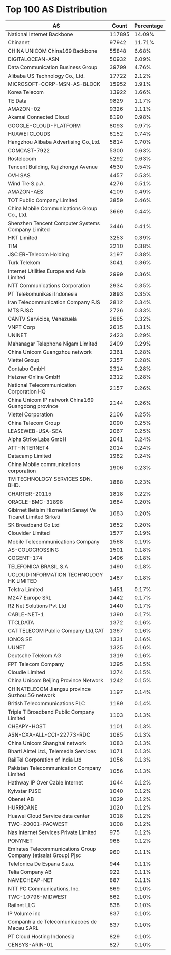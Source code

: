 # Top 100 AS Distribution
| AS | Count | Percentage |
|----|----|----|
| National Internet Backbone | 117895 | 14.09% |
| Chinanet | 97942 | 11.71% |
| CHINA UNICOM China169 Backbone | 55848 | 6.68% |
| DIGITALOCEAN-ASN | 50932 | 6.09% |
| Data Communication Business Group | 39799 | 4.76% |
| Alibaba US Technology Co., Ltd. | 17722 | 2.12% |
| MICROSOFT-CORP-MSN-AS-BLOCK | 15952 | 1.91% |
| Korea Telecom | 13922 | 1.66% |
| TE Data | 9829 | 1.17% |
| AMAZON-02 | 9326 | 1.11% |
| Akamai Connected Cloud | 8190 | 0.98% |
| GOOGLE-CLOUD-PLATFORM | 8093 | 0.97% |
| HUAWEI CLOUDS | 6152 | 0.74% |
| Hangzhou Alibaba Advertising Co.,Ltd. | 5814 | 0.70% |
| COMCAST-7922 | 5300 | 0.63% |
| Rostelecom | 5292 | 0.63% |
| Tencent Building, Kejizhongyi Avenue | 4530 | 0.54% |
| OVH SAS | 4457 | 0.53% |
| Wind Tre S.p.A. | 4276 | 0.51% |
| AMAZON-AES | 4109 | 0.49% |
| TOT Public Company Limited | 3859 | 0.46% |
| China Mobile Communications Group Co., Ltd. | 3669 | 0.44% |
| Shenzhen Tencent Computer Systems Company Limited | 3446 | 0.41% |
| HKT Limited | 3253 | 0.39% |
| TIM | 3210 | 0.38% |
| JSC ER-Telecom Holding | 3197 | 0.38% |
| Turk Telekom | 3041 | 0.36% |
| Internet Utilities Europe and Asia Limited | 2999 | 0.36% |
| NTT Communications Corporation | 2934 | 0.35% |
| PT Telekomunikasi Indonesia | 2893 | 0.35% |
| Iran Telecommunication Company PJS | 2812 | 0.34% |
| MTS PJSC | 2726 | 0.33% |
| CANTV Servicios, Venezuela | 2685 | 0.32% |
| VNPT Corp | 2615 | 0.31% |
| UNINET | 2423 | 0.29% |
| Mahanagar Telephone Nigam Limited | 2409 | 0.29% |
| China Unicom Guangzhou network | 2361 | 0.28% |
| Viettel Group | 2357 | 0.28% |
| Contabo GmbH | 2314 | 0.28% |
| Hetzner Online GmbH | 2312 | 0.28% |
| National Telecommunication Corporation HQ | 2157 | 0.26% |
| China Unicom IP network China169 Guangdong province | 2144 | 0.26% |
| Viettel Corporation | 2106 | 0.25% |
| China Telecom Group | 2090 | 0.25% |
| LEASEWEB-USA-SEA | 2067 | 0.25% |
| Alpha Strike Labs GmbH | 2041 | 0.24% |
| ATT-INTERNET4 | 2014 | 0.24% |
| Datacamp Limited | 1982 | 0.24% |
| China Mobile communications corporation | 1906 | 0.23% |
| TM TECHNOLOGY SERVICES SDN. BHD. | 1888 | 0.23% |
| CHARTER-20115 | 1818 | 0.22% |
| ORACLE-BMC-31898 | 1684 | 0.20% |
| Gibirnet Iletisim Hizmetleri Sanayi Ve Ticaret Limited Sirketi | 1683 | 0.20% |
| SK Broadband Co Ltd | 1652 | 0.20% |
| Clouvider Limited | 1577 | 0.19% |
| Mobile Telecommunications Company | 1568 | 0.19% |
| AS-COLOCROSSING | 1501 | 0.18% |
| COGENT-174 | 1496 | 0.18% |
| TELEFONICA BRASIL S.A | 1490 | 0.18% |
| UCLOUD INFORMATION TECHNOLOGY HK LIMITED | 1487 | 0.18% |
| Telstra Limited | 1451 | 0.17% |
| M247 Europe SRL | 1442 | 0.17% |
| R2 Net Solutions Pvt Ltd | 1440 | 0.17% |
| CABLE-NET-1 | 1390 | 0.17% |
| TTCLDATA | 1372 | 0.16% |
| CAT TELECOM Public Company Ltd,CAT | 1367 | 0.16% |
| IONOS SE | 1331 | 0.16% |
| UUNET | 1325 | 0.16% |
| Deutsche Telekom AG | 1319 | 0.16% |
| FPT Telecom Company | 1295 | 0.15% |
| Cloudie Limited | 1274 | 0.15% |
| China Unicom Beijing Province Network | 1242 | 0.15% |
| CHINATELECOM Jiangsu province Suzhou 5G network | 1197 | 0.14% |
| British Telecommunications PLC | 1189 | 0.14% |
| Triple T Broadband Public Company Limited | 1103 | 0.13% |
| CHEAPY-HOST | 1101 | 0.13% |
| ASN-CXA-ALL-CCI-22773-RDC | 1085 | 0.13% |
| China Unicom Shanghai network | 1083 | 0.13% |
| Bharti Airtel Ltd., Telemedia Services | 1071 | 0.13% |
| RailTel Corporation of India Ltd | 1056 | 0.13% |
| Pakistan Telecommunication Company Limited | 1056 | 0.13% |
| Hathway IP Over Cable Internet | 1044 | 0.12% |
| Kyivstar PJSC | 1040 | 0.12% |
| Obenet AB | 1029 | 0.12% |
| HURRICANE | 1020 | 0.12% |
| Huawei Cloud Service data center | 1018 | 0.12% |
| TWC-20001-PACWEST | 1008 | 0.12% |
| Nas Internet Services Private Limited | 975 | 0.12% |
| PONYNET | 968 | 0.12% |
| Emirates Telecommunications Group Company (etisalat Group) Pjsc | 960 | 0.11% |
| Telefonica De Espana S.a.u. | 944 | 0.11% |
| Telia Company AB | 922 | 0.11% |
| NAMECHEAP-NET | 887 | 0.11% |
| NTT PC Communications, Inc. | 869 | 0.10% |
| TWC-10796-MIDWEST | 862 | 0.10% |
| Railnet LLC | 838 | 0.10% |
| IP Volume inc | 837 | 0.10% |
| Companhia de Telecomunicacoes de Macau SARL | 837 | 0.10% |
| PT Cloud Hosting Indonesia | 829 | 0.10% |
| CENSYS-ARIN-01 | 827 | 0.10% |
